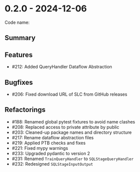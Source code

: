 # 0.2.0 - 2024-12-06

Code name:

## Summary

## Features

* #212: Added QueryHandler Dataflow Abstraction

## Bugfixes

* #206: Fixed download URL of SLC from GitHub releases

## Refactorings

* #188: Renamed global pytest fixtures to avoid name clashes
* #208: Replaced access to private attribute by public
* #203: Cleaned-up package names and directory structure
* #217: Rename dataflow abstraction files
* #219: Applied PTB checks and fixes
* #221: Fixed mypy warnings
* #233: Upgraded pydantic to version 2
* #231: Renamed `TrainQueryHandler` to `SQLStageQueryHandler`
* #232: Redesigned `SQLStageInputOutput`
